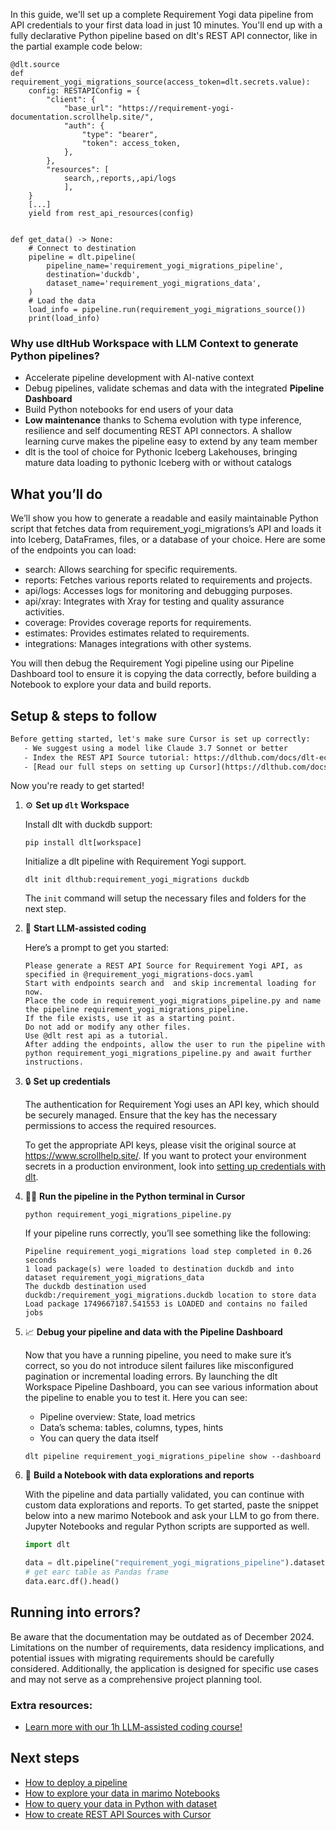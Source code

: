 In this guide, we'll set up a complete Requirement Yogi data pipeline from API credentials to your first data load in just 10 minutes. You'll end up with a fully declarative Python pipeline based on dlt's REST API connector, like in the partial example code below:

```python-outcome
@dlt.source
def requirement_yogi_migrations_source(access_token=dlt.secrets.value):
    config: RESTAPIConfig = {
        "client": {
            "base_url": "https://requirement-yogi-documentation.scrollhelp.site/",
            "auth": {
                "type": "bearer",
                "token": access_token,
            },
        },
        "resources": [
            search,,reports,,api/logs
            ],
    }
    [...]
    yield from rest_api_resources(config)


def get_data() -> None:
    # Connect to destination
    pipeline = dlt.pipeline(
        pipeline_name='requirement_yogi_migrations_pipeline',
        destination='duckdb',
        dataset_name='requirement_yogi_migrations_data', 
    )
    # Load the data
    load_info = pipeline.run(requirement_yogi_migrations_source())
    print(load_info) 
```

### Why use dltHub Workspace with LLM Context to generate Python pipelines?

- Accelerate pipeline development with AI-native context
- Debug pipelines, validate schemas and data with the integrated **Pipeline Dashboard**
- Build Python notebooks for end users of your data
- **Low maintenance** thanks to Schema evolution with type inference, resilience and self documenting REST API connectors. A shallow learning curve makes the pipeline easy to extend by any team member
- dlt is the tool of choice for Pythonic Iceberg Lakehouses, bringing mature data loading to pythonic Iceberg with or without catalogs

## What you’ll do

We’ll show you how to generate a readable and easily maintainable Python script that fetches data from requirement_yogi_migrations’s API and loads it into Iceberg, DataFrames, files, or a database of your choice. Here are some of the endpoints you can load:

- search: Allows searching for specific requirements.
- reports: Fetches various reports related to requirements and projects.
- api/logs: Accesses logs for monitoring and debugging purposes.
- api/xray: Integrates with Xray for testing and quality assurance activities.
- coverage: Provides coverage reports for requirements.
- estimates: Provides estimates related to requirements.
- integrations: Manages integrations with other systems.

You will then debug the Requirement Yogi pipeline using our Pipeline Dashboard tool to ensure it is copying the data correctly, before building a Notebook to explore your data and build reports.

## Setup & steps to follow

```default
Before getting started, let's make sure Cursor is set up correctly:
   - We suggest using a model like Claude 3.7 Sonnet or better
   - Index the REST API Source tutorial: https://dlthub.com/docs/dlt-ecosystem/verified-sources/rest_api/ and add it to context as **@dlt rest api**
   - [Read our full steps on setting up Cursor](https://dlthub.com/docs/dlt-ecosystem/llm-tooling/cursor-restapi#23-configuring-cursor-with-documentation)
```

Now you're ready to get started!

1. ⚙️ **Set up `dlt` Workspace**
    
    Install dlt with duckdb support:
    ```shell
    pip install dlt[workspace]
    ```

    Initialize a dlt pipeline with Requirement Yogi support.
    ```shell
    dlt init dlthub:requirement_yogi_migrations duckdb
    ```

    The `init` command will setup the necessary files and folders for the next step.
    
2. 🤠 **Start LLM-assisted coding**
    
    Here’s a prompt to get you started:
    
    ```prompt
    Please generate a REST API Source for Requirement Yogi API, as specified in @requirement_yogi_migrations-docs.yaml 
    Start with endpoints search and  and skip incremental loading for now. 
    Place the code in requirement_yogi_migrations_pipeline.py and name the pipeline requirement_yogi_migrations_pipeline. 
    If the file exists, use it as a starting point. 
    Do not add or modify any other files. 
    Use @dlt rest api as a tutorial. 
    After adding the endpoints, allow the user to run the pipeline with python requirement_yogi_migrations_pipeline.py and await further instructions.
    ```

    
3. 🔒 **Set up credentials** 
    
    The authentication for Requirement Yogi uses an API key, which should be securely managed. Ensure that the key has the necessary permissions to access the required resources.
    
    To get the appropriate API keys, please visit the original source at https://www.scrollhelp.site/.
    If you want to protect your environment secrets in a production environment, look into [setting up credentials with dlt](https://dlthub.com/docs/walkthroughs/add_credentials).
    
4. 🏃‍♀️ **Run the pipeline in the Python terminal in Cursor**
    
    ```shell
    python requirement_yogi_migrations_pipeline.py
    ```
    
    If your pipeline runs correctly, you’ll see something like the following:
    
    ```shell
    Pipeline requirement_yogi_migrations load step completed in 0.26 seconds
    1 load package(s) were loaded to destination duckdb and into dataset requirement_yogi_migrations_data
    The duckdb destination used duckdb:/requirement_yogi_migrations.duckdb location to store data
    Load package 1749667187.541553 is LOADED and contains no failed jobs
    ```
    
5. 📈 **Debug your pipeline and data with the Pipeline Dashboard**

    Now that you have a running pipeline, you need to make sure it’s correct, so you do not introduce silent failures like misconfigured pagination or incremental loading errors. By launching the dlt Workspace Pipeline Dashboard, you can see various information about the pipeline to enable you to test it. Here you can see:
    - Pipeline overview: State, load metrics
    - Data’s schema: tables, columns, types, hints
    - You can query the data itself
    
    ```shell
    dlt pipeline requirement_yogi_migrations_pipeline show --dashboard
    ```
    
6. 🐍 **Build a Notebook with data explorations and reports**

    With the pipeline and data partially validated, you can continue with custom data explorations and reports. To get started, paste the snippet below into a new marimo Notebook and ask your LLM to go from there. Jupyter Notebooks and regular Python scripts are supported as well.

    
    ```python
    import dlt

   data = dlt.pipeline("requirement_yogi_migrations_pipeline").dataset()
   # get earc table as Pandas frame
   data.earc.df().head()
    ```

## Running into errors?

Be aware that the documentation may be outdated as of December 2024. Limitations on the number of requirements, data residency implications, and potential issues with migrating requirements should be carefully considered. Additionally, the application is designed for specific use cases and may not serve as a comprehensive project planning tool.

### Extra resources:

- [Learn more with our 1h LLM-assisted coding course!](https://www.youtube.com/watch?v=GGid70rnJuM)

## Next steps

- [How to deploy a pipeline](https://dlthub.com/docs/walkthroughs/deploy-a-pipeline)
- [How to explore your data in marimo Notebooks](https://dlthub.com/docs/general-usage/dataset-access/marimo)
- [How to query your data in Python with dataset](https://dlthub.com/docs/general-usage/dataset-access/dataset)
- [How to create REST API Sources with Cursor](https://dlthub.com/docs/dlt-ecosystem/llm-tooling/cursor-restapi)